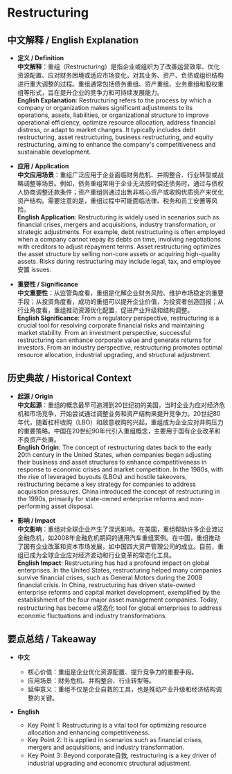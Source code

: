 # Restructuring

## 中文解释 / English Explanation

* **定义 / Definition**  
  **中文解释**：重组（Restructuring）是指企业或组织为了改善运营效率、优化资源配置、应对财务困境或适应市场变化，对其业务、资产、负债或组织结构进行重大调整的过程。重组通常包括债务重组、资产重组、业务重组和股权重组等形式，旨在提升企业的竞争力和可持续发展能力。  
  **English Explanation**: Restructuring refers to the process by which a company or organization makes significant adjustments to its operations, assets, liabilities, or organizational structure to improve operational efficiency, optimize resource allocation, address financial distress, or adapt to market changes. It typically includes debt restructuring, asset restructuring, business restructuring, and equity restructuring, aiming to enhance the company's competitiveness and sustainable development.

* **应用 / Application**  
  **中文应用场景**：重组广泛应用于企业面临财务危机、并购整合、行业转型或战略调整等场景。例如，债务重组常用于企业无法按时偿还债务时，通过与债权人协商调整还款条件；资产重组则通过出售非核心资产或收购优质资产来优化资产结构。需要注意的是，重组过程中可能面临法律、税务和员工安置等风险。  
  **English Application**: Restructuring is widely used in scenarios such as financial crises, mergers and acquisitions, industry transformation, or strategic adjustments. For example, debt restructuring is often employed when a company cannot repay its debts on time, involving negotiations with creditors to adjust repayment terms. Asset restructuring optimizes the asset structure by selling non-core assets or acquiring high-quality assets. Risks during restructuring may include legal, tax, and employee安置 issues.

* **重要性 / Significance**  
  **中文重要性**：从监管角度看，重组是化解企业财务风险、维护市场稳定的重要手段；从投资角度看，成功的重组可以提升企业价值，为投资者创造回报；从行业角度看，重组推动资源优化配置，促进产业升级和结构调整。  
  **English Significance**: From a regulatory perspective, restructuring is a crucial tool for resolving corporate financial risks and maintaining market stability. From an investment perspective, successful restructuring can enhance corporate value and generate returns for investors. From an industry perspective, restructuring promotes optimal resource allocation, industrial upgrading, and structural adjustment.

## 历史典故 / Historical Context

* **起源 / Origin**  
  **中文起源**：重组的概念最早可追溯到20世纪初的美国，当时企业为应对经济危机和市场竞争，开始尝试通过调整业务和资产结构来提升竞争力。20世纪80年代，随着杠杆收购（LBO）和敌意收购的兴起，重组成为企业应对并购压力的重要策略。中国在20世纪90年代引入重组概念，主要用于国有企业改革和不良资产处置。  
  **English Origin**: The concept of restructuring dates back to the early 20th century in the United States, when companies began adjusting their business and asset structures to enhance competitiveness in response to economic crises and market competition. In the 1980s, with the rise of leveraged buyouts (LBOs) and hostile takeovers, restructuring became a key strategy for companies to address acquisition pressures. China introduced the concept of restructuring in the 1990s, primarily for state-owned enterprise reforms and non-performing asset disposal.

* **影响 / Impact**  
  **中文影响**：重组对全球企业产生了深远影响。在美国，重组帮助许多企业渡过金融危机，如2008年金融危机期间的通用汽车重组案例。在中国，重组推动了国有企业改革和资本市场发展，如中国四大资产管理公司的成立。目前，重组已成为全球企业应对经济波动和行业变革的常态化工具。  
  **English Impact**: Restructuring has had a profound impact on global enterprises. In the United States, restructuring helped many companies survive financial crises, such as General Motors during the 2008 financial crisis. In China, restructuring has driven state-owned enterprise reforms and capital market development, exemplified by the establishment of the four major asset management companies. Today, restructuring has become a常态化 tool for global enterprises to address economic fluctuations and industry transformations.

## 要点总结 / Takeaway

* **中文**  
  - 核心价值：重组是企业优化资源配置、提升竞争力的重要手段。  
  - 应用场景：财务危机、并购整合、行业转型等。  
  - 延伸意义：重组不仅是企业自救的工具，也是推动产业升级和经济结构调整的关键。  

* **English**  
  - Key Point 1: Restructuring is a vital tool for optimizing resource allocation and enhancing competitiveness.  
  - Key Point 2: It is applied in scenarios such as financial crises, mergers and acquisitions, and industry transformation.  
  - Key Point 3: Beyond corporate自救, restructuring is a key driver of industrial upgrading and economic structural adjustment.
